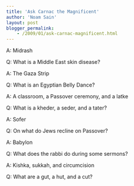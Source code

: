 ```yaml
---
title: 'Ask Carnac the Magnificent'
author: 'Noam Sain'
layout: post
blogger_permalink:
    - /2009/01/ask-carnac-magnificent.html
---
```


A: Midrash

Q: What is a Middle East skin disease?

A: The Gaza Strip

Q: What is an Egyptian Belly Dance?

A: A classroom, a Passover ceremony, and a latke

Q: What is a kheder, a seder, and a tater?

A: Sofer

Q: On what do Jews recline on Passover?

A: Babylon

Q: What does the rabbi do during some sermons?

A: Kishka, sukkah, and circumcision

Q: What are a gut, a hut, and a cut?